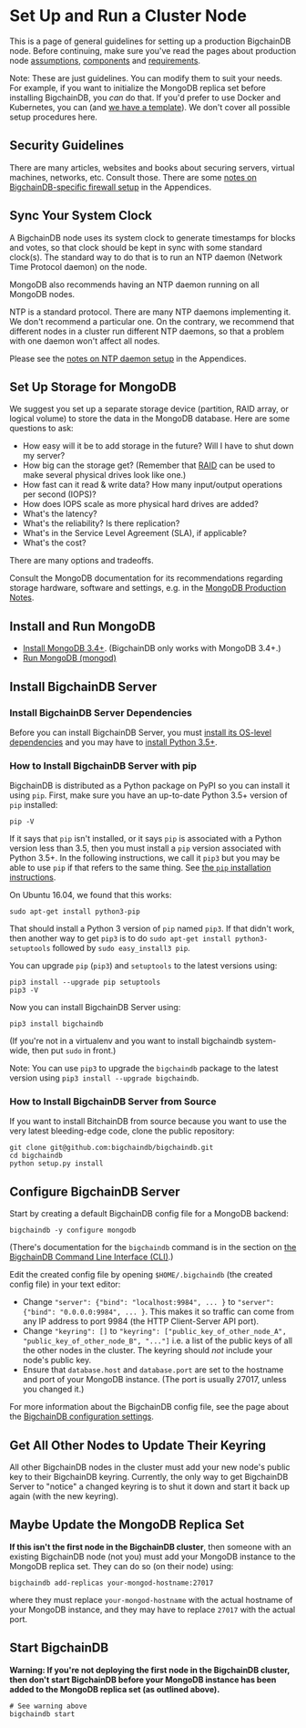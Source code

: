 # Set Up and Run a Cluster Node

This is a page of general guidelines for setting up a production BigchainDB node. Before continuing, make sure you've read the pages about production node [assumptions](node-assumptions.html), [components](node-components.html) and [requirements](node-requirements.html).

Note: These are just guidelines. You can modify them to suit your needs. For example, if you want to initialize the MongoDB replica set before installing BigchainDB, you _can_ do that. If you'd prefer to use Docker and Kubernetes, you can (and [we have a template](../production-deployment-template/index.html)). We don't cover all possible setup procedures here.


## Security Guidelines

There are many articles, websites and books about securing servers, virtual machines, networks, etc. Consult those.
There are some [notes on BigchainDB-specific firewall setup](../appendices/firewall-notes.html) in the Appendices.


## Sync Your System Clock

A BigchainDB node uses its system clock to generate timestamps for blocks and votes, so that clock should be kept in sync with some standard clock(s). The standard way to do that is to run an NTP daemon (Network Time Protocol daemon) on the node.

MongoDB also recommends having an NTP daemon running on all MongoDB nodes.

NTP is a standard protocol. There are many NTP daemons implementing it. We don't recommend a particular one. On the contrary, we recommend that different nodes in a cluster run different NTP daemons, so that a problem with one daemon won't affect all nodes.

Please see the [notes on NTP daemon setup](../appendices/ntp-notes.html) in the Appendices.


## Set Up Storage for MongoDB

We suggest you set up a separate storage device (partition, RAID array, or logical volume) to store the data in the MongoDB database. Here are some questions to ask:

* How easy will it be to add storage in the future? Will I have to shut down my server?
* How big can the storage get? (Remember that [RAID](https://en.wikipedia.org/wiki/RAID) can be used to make several physical drives look like one.)
* How fast can it read & write data? How many input/output operations per second (IOPS)?
* How does IOPS scale as more physical hard drives are added?
* What's the latency?
* What's the reliability? Is there replication?
* What's in the Service Level Agreement (SLA), if applicable?
* What's the cost?

There are many options and tradeoffs.

Consult the MongoDB documentation for its recommendations regarding storage hardware, software and settings, e.g. in the [MongoDB Production Notes](https://docs.mongodb.com/manual/administration/production-notes/).


## Install and Run MongoDB

* [Install MongoDB 3.4+](https://docs.mongodb.com/manual/installation/). (BigchainDB only works with MongoDB 3.4+.)
* [Run MongoDB (mongod)](https://docs.mongodb.com/manual/reference/program/mongod/)


## Install BigchainDB Server

### Install BigchainDB Server Dependencies

Before you can install BigchainDB Server, you must [install its OS-level dependencies](../appendices/install-os-level-deps.html) and you may have to [install Python 3.5+](https://www.python.org/downloads/).

### How to Install BigchainDB Server with pip

BigchainDB is distributed as a Python package on PyPI so you can install it using `pip`. First, make sure you have an up-to-date Python 3.5+ version of `pip` installed:
```text
pip -V
```

If it says that `pip` isn't installed, or it says `pip` is associated with a Python version less than 3.5, then you must install a `pip` version associated with Python 3.5+. In the following instructions, we call it `pip3` but you may be able to use `pip` if that refers to the same thing. See [the `pip` installation instructions](https://pip.pypa.io/en/stable/installing/).

On Ubuntu 16.04, we found that this works:
```text
sudo apt-get install python3-pip
```

That should install a Python 3 version of `pip` named `pip3`. If that didn't work, then another way to get `pip3` is to do `sudo apt-get install python3-setuptools` followed by `sudo easy_install3 pip`.

You can upgrade `pip` (`pip3`) and `setuptools` to the latest versions using:
```text
pip3 install --upgrade pip setuptools
pip3 -V
```

Now you can install BigchainDB Server using:
```text
pip3 install bigchaindb
```

(If you're not in a virtualenv and you want to install bigchaindb system-wide, then put `sudo` in front.)

Note: You can use `pip3` to upgrade the `bigchaindb` package to the latest version using `pip3 install --upgrade bigchaindb`.


### How to Install BigchainDB Server from Source

If you want to install BitchainDB from source because you want to use the very latest bleeding-edge code, clone the public repository:
```text
git clone git@github.com:bigchaindb/bigchaindb.git
cd bigchaindb
python setup.py install
```


## Configure BigchainDB Server

Start by creating a default BigchainDB config file for a MongoDB backend:
```text
bigchaindb -y configure mongodb
```

(There's documentation for the `bigchaindb` command is in the section on [the BigchainDB Command Line Interface (CLI)](../server-reference/bigchaindb-cli.html).)

Edit the created config file by opening `$HOME/.bigchaindb` (the created config file) in your text editor:

* Change `"server": {"bind": "localhost:9984", ... }` to `"server": {"bind": "0.0.0.0:9984", ... }`. This makes it so traffic can come from any IP address to port 9984 (the HTTP Client-Server API port).
* Change `"keyring": []` to `"keyring": ["public_key_of_other_node_A", "public_key_of_other_node_B", "..."]` i.e. a list of the public keys of all the other nodes in the cluster. The keyring should _not_ include your node's public key.
* Ensure that `database.host` and `database.port` are set to the hostname and port of your MongoDB instance. (The port is usually 27017, unless you changed it.)

For more information about the BigchainDB config file, see the page about the [BigchainDB configuration settings](../server-reference/configuration.html).


## Get All Other Nodes to Update Their Keyring

All other BigchainDB nodes in the cluster must add your new node's public key to their BigchainDB keyring. Currently, the only way to get BigchainDB Server to "notice" a changed keyring is to shut it down and start it back up again (with the new keyring).


## Maybe Update the MongoDB Replica Set

**If this isn't the first node in the BigchainDB cluster**, then someone with an existing BigchainDB node (not you) must add your MongoDB instance to the MongoDB replica set. They can do so (on their node) using:
```text
bigchaindb add-replicas your-mongod-hostname:27017
```

where they must replace `your-mongod-hostname` with the actual hostname of your MongoDB instance, and they may have to replace `27017` with the actual port.


## Start BigchainDB

**Warning: If you're not deploying the first node in the BigchainDB cluster, then don't start BigchainDB before your MongoDB instance has been added to the MongoDB replica set (as outlined above).**

```text
# See warning above
bigchaindb start
```

